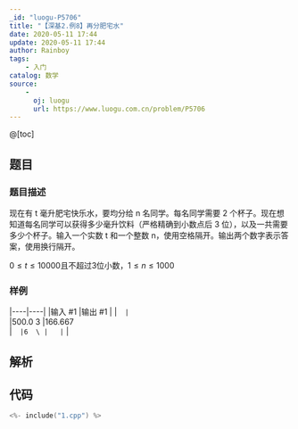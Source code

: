 ```yaml
---
_id: "luogu-P5706"
title: "【深基2.例8】再分肥宅水"
date: 2020-05-11 17:44
update: 2020-05-11 17:44
author: Rainboy
tags:
    - 入门
catalog: 数学
source: 
    - 
      oj: luogu
      url: https://www.luogu.com.cn/problem/P5706
---
```


@[toc]

## 题目



### 题目描述

现在有 t 毫升肥宅快乐水，要均分给 n 名同学。每名同学需要 2 个杯子。现在想知道每名同学可以获得多少毫升饮料（严格精确到小数点后 3 位），以及一共需要多少个杯子。输入一个实数 t 和一个整数 n，使用空格隔开。输出两个数字表示答案，使用换行隔开。

$0\leq t\leq 10000$且不超过3位小数，$1\leq n\leq 1000$







### 样例

|----|----|
|输入 #1  |输出 #1  |
|```  |```  \
|500.0 3  |166.667  \
|```  |6  \
|   |```  |




## 解析


## 代码

```c
<%- include("1.cpp") %>
```
